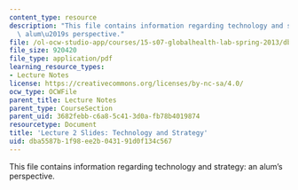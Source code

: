 ```yaml
---
content_type: resource
description: "This file contains information regarding technology and strategy: an\
  \ alum\u2019s perspective."
file: /ol-ocw-studio-app/courses/15-s07-globalhealth-lab-spring-2013/dba5587b1f98ee2b043191d0f134c567_MIT15_S07S13_lec2.pdf
file_size: 920420
file_type: application/pdf
learning_resource_types:
- Lecture Notes
license: https://creativecommons.org/licenses/by-nc-sa/4.0/
ocw_type: OCWFile
parent_title: Lecture Notes
parent_type: CourseSection
parent_uid: 3682febb-c6a8-5c41-3d0a-fb78b4019874
resourcetype: Document
title: 'Lecture 2 Slides: Technology and Strategy'
uid: dba5587b-1f98-ee2b-0431-91d0f134c567
---
```

This file contains information regarding technology and strategy: an alum’s perspective.